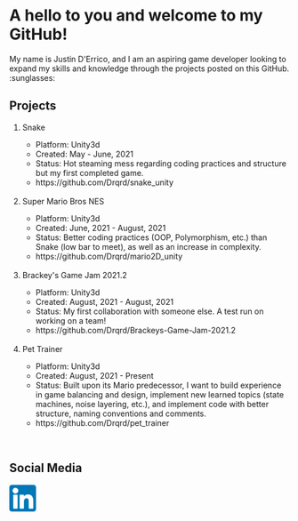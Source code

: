 <h1>A hello to you and welcome to my GitHub!</h1>
<body>
My name is Justin D'Errico, and I am an aspiring game developer looking to expand my skills and knowledge  
through the projects posted on this GitHub. :sunglasses:
</body>

<h2>Projects</h2>
<ol>
  <li>Snake</li>
  <ul>
    <li>Platform: Unity3d</li>
    <li>Created:  May - June, 2021</li>
    <li>Status: Hot steaming mess regarding coding practices and structure but my first completed game.</li>
    <li>https://github.com/Drqrd/snake_unity</li>
  </ul>
   &nbsp  
  <li>Super Mario Bros NES</li>
  <ul>
    <li>Platform: Unity3d</li>
    <li>Created: June, 2021 - August, 2021</li>
    <li>Status: Better coding practices (OOP, Polymorphism, etc.) than Snake (low bar to meet), as well as an increase in complexity.</li>
    <li>https://github.com/Drqrd/mario2D_unity</li>
  </ul>
  &nbsp  
  <li> Brackey's Game Jam 2021.2 </li>
  <ul>
    <li>Platform: Unity3d</li>
    <li>Created: August, 2021 - August, 2021</li>
    <li>Status: My first collaboration with someone else. A test run on working on a team!</li>
    <li>https://github.com/Drqrd/Brackeys-Game-Jam-2021.2</li>
  </ul>
  &nbsp  
  <li> Pet Trainer </li>
  <ul>
    <li>Platform: Unity3d</li>
    <li>Created: August, 2021 - Present</li>
    <li>Status: Built upon its Mario predecessor, I want to build experience in game balancing and design, implement new learned topics (state machines, noise layering, etc.), and implement code with better structure, naming conventions and comments. </li>
    <li>https://github.com/Drqrd/pet_trainer</li>
  </ul>
</ol>
    &nbsp  
    &nbsp  
<h2>Social Media</h2>
<a href= "https://www.linkedin.com/in/justin-m-derrico">
<img src="linkedin_icon.png" alt="linkedin" width="48"/>
</a>
